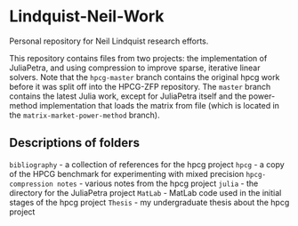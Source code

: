 # Lindquist-Neil-Work
Personal repository for Neil Lindquist research efforts.

This repository contains files from two projects: the implementation of JuliaPetra, and using compression to improve sparse, iterative linear solvers.
Note that the `hpcg-master` branch contains the original hpcg work before it was split off into the HPCG-ZFP repository.
The `master` branch contains the latest Julia work, except for JuliaPetra itself and the power-method implementation that loads the matrix from file (which is located in the `matrix-market-power-method` branch).

## Descriptions of folders
`bibliography` - a collection of references for the hpcg project
`hpcg` - a copy of the HPCG benchmark for experimenting with mixed precision
`hpcg-compression notes` - various notes from the hpcg project
`julia` - the directory for the JuliaPetra project
`MatLab` - MatLab code used in the initial stages of the hpcg project
`Thesis` - my undergraduate thesis about the hpcg project
